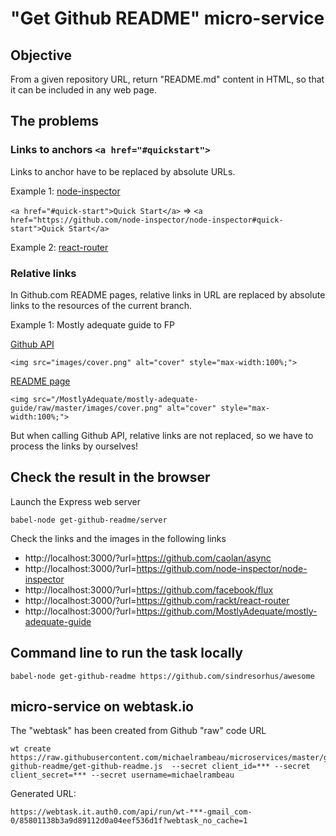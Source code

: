 # "Get Github README" micro-service

## Objective

From a given repository URL, return "README.md" content in HTML, so that it can be included in any web page.

## The problems

### Links to anchors `<a href="#quickstart">`

Links to anchor have to be replaced by absolute URLs.

Example 1: [node-inspector](https://github.com/node-inspector/node-inspector)

`<a href="#quick-start">Quick Start</a>` => `<a href="https://github.com/node-inspector/node-inspector#quick-start">Quick Start</a>`

Example 2: [react-router](https://github.com/rackt/react-router)

### Relative links

In Github.com README pages, relative links in URL are replaced by absolute links to the resources of the current branch.

Example 1: Mostly adequate guide to FP

[Github API](https://api.github.com/repos/MostlyAdequate/mostly-adequate-guide/readme)

```
<img src="images/cover.png" alt="cover" style="max-width:100%;">
```

[README page](https://github.com/MostlyAdequate/mostly-adequate-guide)

```
<img src="/MostlyAdequate/mostly-adequate-guide/raw/master/images/cover.png" alt="cover" style="max-width:100%;">
```

But when calling Github API, relative links are not replaced, so we have to process the links by ourselves!


## Check the result in the browser

Launch the Express web server

```
babel-node get-github-readme/server
```

Check the links and the images in the following links

* http://localhost:3000/?url=https://github.com/caolan/async
* http://localhost:3000/?url=https://github.com/node-inspector/node-inspector
* http://localhost:3000/?url=https://github.com/facebook/flux
* http://localhost:3000/?url=https://github.com/rackt/react-router
* http://localhost:3000/?url=https://github.com/MostlyAdequate/mostly-adequate-guide



## Command line to run the task locally

```
babel-node get-github-readme https://github.com/sindresorhus/awesome
```

## micro-service on webtask.io

The "webtask" has been created from Github "raw" code URL

```
wt create https://raw.githubusercontent.com/michaelrambeau/microservices/master/get-github-readme/get-github-readme.js  --secret client_id=*** --secret client_secret=*** --secret username=michaelrambeau
```

Generated URL:

```
https://webtask.it.auth0.com/api/run/wt-***-gmail_com-0/85801138b3a9d89112d0a04eef536d1f?webtask_no_cache=1
```
